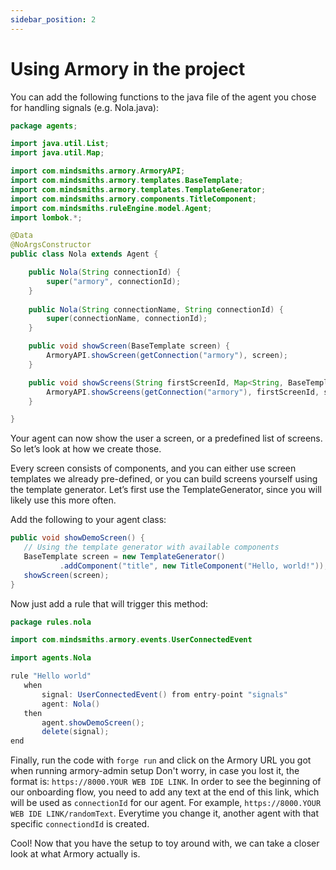 ```yaml
---
sidebar_position: 2
---
```


# Using Armory in the project

You can add the following functions to  the java file of the agent you chose for handling signals (e.g. Nola.java):

```java title="models/agents/Nola.java"
package agents;

import java.util.List;
import java.util.Map;

import com.mindsmiths.armory.ArmoryAPI;
import com.mindsmiths.armory.templates.BaseTemplate;
import com.mindsmiths.armory.templates.TemplateGenerator;
import com.mindsmiths.armory.components.TitleComponent;
import com.mindsmiths.ruleEngine.model.Agent;
import lombok.*;

@Data
@NoArgsConstructor
public class Nola extends Agent {

    public Nola(String connectionId) {
        super("armory", connectionId);
    }
    
    public Nola(String connectionName, String connectionId) {
        super(connectionName, connectionId);
    }

    public void showScreen(BaseTemplate screen) {
        ArmoryAPI.showScreen(getConnection("armory"), screen);
    }

    public void showScreens(String firstScreenId, Map<String, BaseTemplate> screens) {
        ArmoryAPI.showScreens(getConnection("armory"), firstScreenId, screens);
    }

}
```

Your agent can now show the user a screen, or a predefined list of screens. So let’s look at how we create those.

Every screen consists of components, and you can either use screen templates we already pre-defined, or you can build screens yourself using the template generator. Let’s first use the TemplateGenerator, since you will likely use this more often.

Add the following to your agent class:
```java title="rule_engine/src/main/java/agents/Nola.java"
public void showDemoScreen() {
   // Using the template generator with available components
   BaseTemplate screen = new TemplateGenerator()
           .addComponent("title", new TitleComponent("Hello, world!"));
   showScreen(screen);
}
```
Now just add a rule that will trigger this method:
``` java title="rule_engine/src/main/resources/rules/nola/Nola.drl"
package rules.nola

import com.mindsmiths.armory.events.UserConnectedEvent

import agents.Nola

rule "Hello world"
   when
       signal: UserConnectedEvent() from entry-point "signals"
       agent: Nola()
   then
       agent.showDemoScreen();
       delete(signal);
end
```

Finally, run the code with ```forge run``` and click on the Armory URL you got when running armory-admin setup
Don't worry, in case you lost it, the format is: ```https://8000.YOUR WEB IDE LINK```. In order to see the beginning of our onboarding flow, 
you need to add any text at the end of this link, which will be used as  ```connectionId``` for our agent.
For example, ```https://8000.YOUR WEB IDE LINK/randomText```. Everytime you change it, another agent with that specific ```connectiondId``` is created.

Cool! Now that you have the setup to toy around with, we can take a closer look at what Armory actually is.

